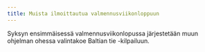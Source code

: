 ```yaml
---
title: Muista ilmoittautua valmennusviikonloppuun
---
```


Syksyn ensimmäisessä valmennusviikonlopussa järjestetään muun ohjelman
ohessa valintakoe Baltian tie -kilpailuun. 


